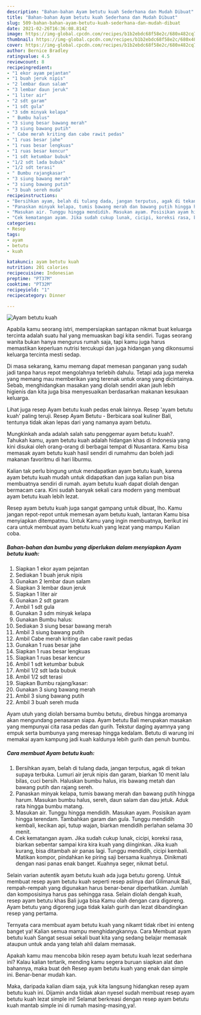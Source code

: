 ```yaml
---
description: "Bahan-bahan Ayam betutu kuah Sederhana dan Mudah Dibuat"
title: "Bahan-bahan Ayam betutu kuah Sederhana dan Mudah Dibuat"
slug: 509-bahan-bahan-ayam-betutu-kuah-sederhana-dan-mudah-dibuat
date: 2021-02-26T16:36:08.814Z
image: https://img-global.cpcdn.com/recipes/b1b2ebdc68f58e2c/680x482cq70/ayam-betutu-kuah-foto-resep-utama.jpg
thumbnail: https://img-global.cpcdn.com/recipes/b1b2ebdc68f58e2c/680x482cq70/ayam-betutu-kuah-foto-resep-utama.jpg
cover: https://img-global.cpcdn.com/recipes/b1b2ebdc68f58e2c/680x482cq70/ayam-betutu-kuah-foto-resep-utama.jpg
author: Bernice Bradley
ratingvalue: 4.5
reviewcount: 8
recipeingredient:
- "1 ekor ayam pejantan"
- "1 buah jeruk nipis"
- "2 lembar daun salam"
- "3 lembar daun jeruk"
- "1 liter air"
- "2 sdt garam"
- "1 sdt gula"
- "3 sdm minyak kelapa"
- " Bumbu halus"
- "3 siung besar bawang merah"
- "3 siung bawang putih"
- " Cabe merah kriting dan cabe rawit pedas"
- "1 ruas besar jahe"
- "1 ruas besar lengkuas"
- "1 ruas besar kencur"
- "1 sdt ketumbar bubuk"
- "1/2 sdt lada bubuk"
- "1/2 sdt terasi"
- " Bumbu rajangkasar"
- "3 siung bawang merah"
- "3 siung bawang putih"
- "3 buah sereh muda"
recipeinstructions:
- "Bersihkan ayam, belah di tulang dada, jangan terputus, agak di tekan supaya terbuka. Lumuri air jeruk nipis dan garam, biarkan 10 menit lalu bilas, cuci bersih. Haluskan bumbu halus, iris bawang metah dan bawang putih dan rajang sereh."
- "Panaskan minyak kelapa, tumis bawang merah dan bawang putih hingga harum. Masukan bumbu halus, sereh, daun salam dan dau jetuk. Aduk rata hingga bumbu matang."
- "Masukan air. Tunggu hingga mendidih. Masukan ayam. Posisikan ayam hingga terendam. Tambahkan garam dan gula. Tunggu mendidih kembali, kecikan api, tutup wajan, biarkan mendidih perlahan selama 30 menit."
- "Cek kematangan ayam. Jika sudah cukup lunak, cicipi, koreksi rasa, biarkan sebentar sampai kira kira kuah yang diinginkan. Jika kuah kurang, bisa ditambah air panas lagi. Tunggu mendidih, cicipi kembali. Matikan kompor, pindahkan ke piring saji bersama kuahnya. Dinikmati dengan nasi panas enak banget. Kuahnya seger, nikmat betul."
categories:
- Resep
tags:
- ayam
- betutu
- kuah

katakunci: ayam betutu kuah 
nutrition: 201 calories
recipecuisine: Indonesian
preptime: "PT37M"
cooktime: "PT32M"
recipeyield: "1"
recipecategory: Dinner

---
```



![Ayam betutu kuah](https://img-global.cpcdn.com/recipes/b1b2ebdc68f58e2c/680x482cq70/ayam-betutu-kuah-foto-resep-utama.jpg)

Apabila kamu seorang istri, mempersiapkan santapan nikmat buat keluarga tercinta adalah suatu hal yang memuaskan bagi kita sendiri. Tugas seorang  wanita bukan hanya mengurus rumah saja, tapi kamu juga harus memastikan keperluan nutrisi tercukupi dan juga hidangan yang dikonsumsi keluarga tercinta mesti sedap.

Di masa  sekarang, kamu memang dapat memesan panganan yang sudah jadi tanpa harus repot mengolahnya terlebih dahulu. Tetapi ada juga mereka yang memang mau memberikan yang terenak untuk orang yang dicintainya. Sebab, menghidangkan masakan yang diolah sendiri akan jauh lebih higienis dan kita juga bisa menyesuaikan berdasarkan makanan kesukaan keluarga. 

Lihat juga resep Ayam betutu kuah pedas enak lainnya. Resep &#39;ayam betutu kuah&#39; paling teruji. Resep Ayam Betutu - Berbicara soal kuliner Bali, tentunya tidak akan lepas dari yang namanya ayam betutu.

Mungkinkah anda adalah salah satu penggemar ayam betutu kuah?. Tahukah kamu, ayam betutu kuah adalah hidangan khas di Indonesia yang kini disukai oleh orang-orang di berbagai tempat di Nusantara. Kamu bisa memasak ayam betutu kuah hasil sendiri di rumahmu dan boleh jadi makanan favoritmu di hari liburmu.

Kalian tak perlu bingung untuk mendapatkan ayam betutu kuah, karena ayam betutu kuah mudah untuk didapatkan dan juga kalian pun bisa membuatnya sendiri di rumah. ayam betutu kuah dapat diolah dengan bermacam cara. Kini sudah banyak sekali cara modern yang membuat ayam betutu kuah lebih lezat.

Resep ayam betutu kuah juga sangat gampang untuk dibuat, lho. Kamu jangan repot-repot untuk memesan ayam betutu kuah, lantaran Kamu bisa menyiapkan ditempatmu. Untuk Kamu yang ingin membuatnya, berikut ini cara untuk membuat ayam betutu kuah yang lezat yang mampu Kalian coba.

<!--inarticleads1-->

##### Bahan-bahan dan bumbu yang diperlukan dalam menyiapkan Ayam betutu kuah:

1. Siapkan 1 ekor ayam pejantan
1. Sediakan 1 buah jeruk nipis
1. Gunakan 2 lembar daun salam
1. Siapkan 3 lembar daun jeruk
1. Siapkan 1 liter air
1. Gunakan 2 sdt garam
1. Ambil 1 sdt gula
1. Gunakan 3 sdm minyak kelapa
1. Gunakan  Bumbu halus:
1. Sediakan 3 siung besar bawang merah
1. Ambil 3 siung bawang putih
1. Ambil  Cabe merah kriting dan cabe rawit pedas
1. Gunakan 1 ruas besar jahe
1. Siapkan 1 ruas besar lengkuas
1. Siapkan 1 ruas besar kencur
1. Ambil 1 sdt ketumbar bubuk
1. Ambil 1/2 sdt lada bubuk
1. Ambil 1/2 sdt terasi
1. Siapkan  Bumbu rajang/kasar:
1. Gunakan 3 siung bawang merah
1. Ambil 3 siung bawang putih
1. Ambil 3 buah sereh muda


Ayam utuh yang diolah bersama bumbu betutu, direbus hingga aromanya akan mengundang penasaran siapa. Ayam betutu Bali merupakan masakan yang mempunyai cita rasa pedas dan gurih. Tekstur daging ayamnya yang empuk serta bumbunya yang meresap hingga kedalam. Betutu di warung ini memakai ayam kampung jadi kuah kaldunya lebih gurih dan penuh bumbu. 

<!--inarticleads2-->

##### Cara membuat Ayam betutu kuah:

1. Bersihkan ayam, belah di tulang dada, jangan terputus, agak di tekan supaya terbuka. Lumuri air jeruk nipis dan garam, biarkan 10 menit lalu bilas, cuci bersih. Haluskan bumbu halus, iris bawang metah dan bawang putih dan rajang sereh.
1. Panaskan minyak kelapa, tumis bawang merah dan bawang putih hingga harum. Masukan bumbu halus, sereh, daun salam dan dau jetuk. Aduk rata hingga bumbu matang.
1. Masukan air. Tunggu hingga mendidih. Masukan ayam. Posisikan ayam hingga terendam. Tambahkan garam dan gula. Tunggu mendidih kembali, kecikan api, tutup wajan, biarkan mendidih perlahan selama 30 menit.
1. Cek kematangan ayam. Jika sudah cukup lunak, cicipi, koreksi rasa, biarkan sebentar sampai kira kira kuah yang diinginkan. Jika kuah kurang, bisa ditambah air panas lagi. Tunggu mendidih, cicipi kembali. Matikan kompor, pindahkan ke piring saji bersama kuahnya. Dinikmati dengan nasi panas enak banget. Kuahnya seger, nikmat betul.


Selain varian autentik ayam betutu kuah ada juga betutu goreng. Untuk membuat resep ayam betutu kuah seperti resep aslinya dari Gilimanuk Bali, rempah-rempah yang digunakan harus benar-benar diperhatikan. Jumlah dan komposisinya harus pas sehingga rasa. Selain diolah dengah kuah, resep ayam betutu khas Bali juga bisa Kamu olah dengan cara digoreng. Ayam betutu yang digoreng juga tidak kalah gurih dan lezat dibandingkan resep yang pertama. 

Ternyata cara membuat ayam betutu kuah yang nikamt tidak ribet ini enteng banget ya! Kalian semua mampu menghidangkannya. Cara Membuat ayam betutu kuah Sangat sesuai sekali buat kita yang sedang belajar memasak ataupun untuk anda yang telah ahli dalam memasak.

Apakah kamu mau mencoba bikin resep ayam betutu kuah lezat sederhana ini? Kalau kalian tertarik, mending kamu segera buruan siapkan alat dan bahannya, maka buat deh Resep ayam betutu kuah yang enak dan simple ini. Benar-benar mudah kan. 

Maka, daripada kalian diam saja, yuk kita langsung hidangkan resep ayam betutu kuah ini. Dijamin anda tiidak akan nyesel sudah membuat resep ayam betutu kuah lezat simple ini! Selamat berkreasi dengan resep ayam betutu kuah mantab simple ini di rumah masing-masing,ya!.

